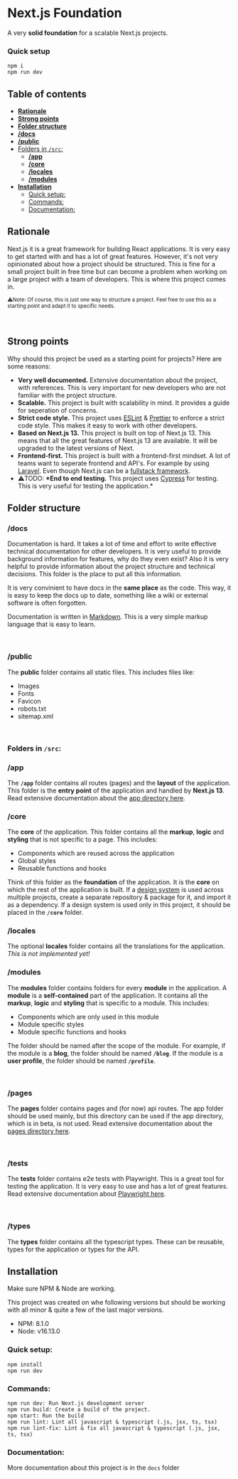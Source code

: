 # **Next.js Foundation**

A very **solid foundation** for a scalable Next.js projects.

### **Quick setup**

```
npm i
npm run dev
```

## **Table of contents**

-   [**Rationale**](#rationale)
-   [**Strong points**](#strong-points)
-   [**Folder structure**](#folder-structure)
-   [**/docs**](#docs)
-   [**/public**](#public)
-   [Folders in `/src`:](#folders-in-src)
    -   [**/app**](#app)
    -   [**/core**](#core)
    -   [**/locales**](#locales)
    -   [**/modules**](#modules)
-   [**Installation**](#installation)
    -   [Quick setup:](#quick-setup-1)
    -   [Commands:](#commands)
    -   [Documentation:](#documentation)

## **Rationale**

Next.js it is a great framework for building React applications. It is very easy to get started with and has a lot of great features. However, it's not very opinionated about how a project should be structured. This is fine for a small project built in free time but can become a problem when working on a large project with a team of developers. This is where this project comes in.

<sub>⚠️Note: Of course, this is just one way to structure a project. Feel free to use this as a starting point and adapt it to specific needs.</sub>

<br>

## **Strong points**

Why should this project be used as a starting point for projects? Here are some reasons:

-   **Very well documented.** Extensive documentation about the project, with references. This is very important for new developers who are not familiar with the project structure.
-   **Scalable.** This project is built with scalability in mind. It provides a guide for seperation of concerns.
-   **Strict code style.** This project uses [ESLint](https://eslint.org/) & [Prettier](https://prettier.io/) to enforce a strict code style. This makes it easy to work with other developers.
-   **Based on Next.js 13.** This project is built on top of Next.js 13. This means that all the great features of Next.js 13 are available. It will be upgraded to the latest versions of Next.
-   **Frontend-first.** This project is built with a frontend-first mindset. A lot of teams want to seperate frontend and API's. For example by using [Laravel](https://laravel.com/). Even though Next.js can be a [fullstack framework](https://www.youtube.com/watch?v=W4UhNo3HAMw).
-   ⚠️TODO: **\*End to end testing.** This project uses [Cypress](https://www.cypress.io/) for testing. This is very useful for testing the application.\*

## **Folder structure**

### **/docs**

Documentation is hard. It takes a lot of time and effort to write effective technical documentation for other developers. It is very useful to provide background information for features, why do they even exist? Also it is very helpful to provide information about the project structure and technical decisions. This folder is the place to put all this information.

It is very convinient to have docs in the **same place** as the code. This way, it is easy to keep the docs up to date, something like a wiki or external software is often forgotten.

Documentation is written in [Markdown](https://www.markdownguide.org/). This is a very simple markup language that is easy to learn.

<br>

### **/public**

The **public** folder contains all static files. This includes files like:

-   Images
-   Fonts
-   Favicon
-   robots.txt
-   sitemap.xml

<br>

### Folders in `/src`:

### **/app**

The **`/app`** folder contains all routes (pages) and the **layout** of the application. This folder is the **entry point** of the application and handled by **Next.js 13**. Read extensive documentation about the [app directory here](https://beta.nextjs.org/docs/routing/fundamentals#the-app-directory).
<br>

### **/core**

The **core** of the application. This folder contains all the **markup**, **logic** and **styling** that is not specific to a page. This includes:

-   Components which are reused across the application
-   Global styles
-   Reusable functions and hooks

Think of this folder as the **foundation** of the application. It is the **core** on which the rest of the application is built.
If a [design system](https://leerob.io/blog/style-guides-component-libraries-design-systems) is used across multiple projects, create a separate repository & package for it, and import it as a dependency.
If a design system is used only in this project, it should be placed in the **`/core`** folder.
<br>

### **/locales**

The optional **locales** folder contains all the translations for the application. _This is not implemented yet!_
<br>

### **/modules**

The **modules** folder contains folders for every **module** in the application. A **module** is a **self-contained** part of the application. It contains all the **markup**, **logic** and **styling** that is specific to a module. This includes:

-   Components which are only used in this module
-   Module specific styles
-   Module specific functions and hooks

The folder should be named after the scope of the module. For example, if the module is a **blog**, the folder should be named **`/blog`**. If the module is a **user profile**, the folder should be named **`/profile`**.

<br>

### **/pages**

The **pages** folder contains pages and (for now) api routes. The app folder should be used mainly, but this directory can be used if the app directory, which is in beta, is not used. Read extensive documentation about the [pages directory here](https://nextjs.org/docs/basic-features/pages).

<br>

### **/tests**

The **tests** folder contains e2e tests with Playwright. This is a great tool for testing the application. It is very easy to use and has a lot of great features. Read extensive documentation about [Playwright here](https://playwright.dev/docs/intro).

<br>

### **/types**

The **types** folder contains all the typescript types. These can be reusable, types for the application or types for the API.

## **Installation**

Make sure NPM & Node are working.

This project was created on whe following versions but should be working with all minor & quite a few of the last major versions.

-   NPM: 8.1.0
-   Node: v16.13.0

### Quick setup:

```
npm install
npm run dev
```

### Commands:

```
npm run dev: Run Next.js development server
npm run build: Create a build of the project.
npm start: Run the build
npm run lint: Lint all javascript & typescript (.js, jsx, ts, tsx)
npm run lint-fix: Lint & fix all javascript & typescript (.js, jsx, ts, tsx)
```

### Documentation:

More documentation about this project is in the `docs` folder
